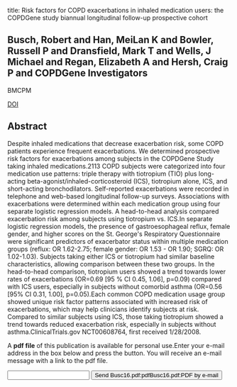 title: Risk factors for COPD exacerbations in inhaled medication users: the COPDGene study biannual longitudinal follow-up prospective cohort

## Busch, Robert and Han, MeiLan K and Bowler, Russell P and Dransfield, Mark T and Wells, J Michael and Regan, Elizabeth A and Hersh, Craig P and COPDGene Investigators
BMCPM

<a href="https://doi.org/10.1186/s12890-016-0191-7">DOI</a>

## Abstract
Despite inhaled medications that decrease exacerbation risk, some COPD patients experience frequent exacerbations. We determined prospective risk factors for exacerbations among subjects in the COPDGene Study taking inhaled medications.2113 COPD subjects were categorized into four medication use patterns: triple therapy with tiotropium (TIO) plus long-acting beta-agonist/inhaled-corticosteroid (ICS), tiotropium alone, ICS, and short-acting bronchodilators. Self-reported exacerbations were recorded in telephone and web-based longitudinal follow-up surveys. Associations with exacerbations were determined within each medication group using four separate logistic regression models. A head-to-head analysis compared exacerbation risk among subjects using tiotropium vs. ICS.In separate logistic regression models, the presence of gastroesophageal reflux, female gender, and higher scores on the St. George's Respiratory Questionnaire were significant predictors of exacerbator status within multiple medication groups (reflux: OR 1.62-2.75; female gender: OR 1.53 - OR 1.90; SGRQ: OR 1.02-1.03). Subjects taking either ICS or tiotropium had similar baseline characteristics, allowing comparison between these two groups. In the head-to-head comparison, tiotropium users showed a trend towards lower rates of exacerbations (OR=0.69 [95 % CI 0.45, 1.06], p=0.09) compared with ICS users, especially in subjects without comorbid asthma (OR=0.56 [95% CI 0.31, 1.00], p=0.05).Each common COPD medication usage group showed unique risk factor patterns associated with increased risk of exacerbations, which may help clinicians identify subjects at risk. Compared to similar subjects using ICS, those taking tiotropium showed a trend towards reduced exacerbation risk, especially in subjects without asthma.ClinicalTrials.gov NCT00608764, first received 1/28/2008.

A <b>pdf file</b> of this publication is available for personal use.Enter your e-mail address in the box below and press the button. You will receive an e-mail message with a link to the pdf file.
<form action="sender.php">  <input type="text" name="email">  <input type="submit" value="Send Busc16.pdf:pdfBusc16.pdf:PDF by e-mail"></form>